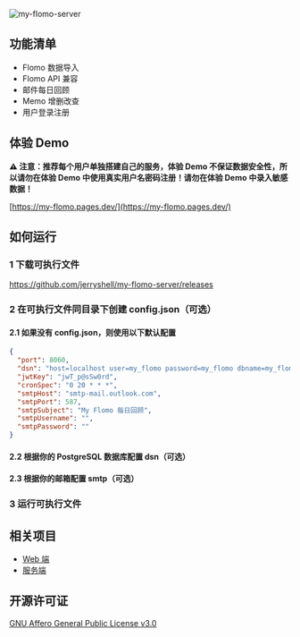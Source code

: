 ![my-flomo-server](https://socialify.git.ci/jerryshell/my-flomo-server/image?description=1&descriptionEditable=%E5%8F%AF%E4%BB%A5%E8%87%AA%E5%B7%B1%E6%90%AD%E5%BB%BA%E7%9A%84%E6%83%B3%E6%B3%95%E8%AE%B0%E5%BD%95%E5%8F%8A%E5%9B%9E%E9%A1%BE%E6%9C%8D%E5%8A%A1%EF%BC%8C%E5%BC%80%E6%BA%90%E3%80%81%E5%85%8D%E8%B4%B9%E3%80%81%E7%AE%80%E5%8D%95%E3%80%81%E4%B8%93%E6%B3%A8%E4%BA%8E%E6%A0%B8%E5%BF%83%E5%8A%9F%E8%83%BD&font=Raleway&forks=1&issues=1&language=1&owner=1&pattern=Brick%20Wall&pulls=1&stargazers=1&theme=Dark)

## 功能清单

* Flomo 数据导入
* Flomo API 兼容
* 邮件每日回顾
* Memo 增删改查
* 用户登录注册

## 体验 Demo

**⚠️ 注意：推荐每个用户单独搭建自己的服务，体验 Demo 不保证数据安全性，所以请勿在体验 Demo 中使用真实用户名密码注册！请勿在体验 Demo 中录入敏感数据！**

[https://my-flomo.pages.dev/](https://my-flomo.pages.dev/)

## 如何运行

### 1 下载可执行文件

https://github.com/jerryshell/my-flomo-server/releases

### 2 在可执行文件同目录下创建 config.json（可选）

#### 2.1 如果没有 config.json，则使用以下默认配置

```json
{
  "port": 8060,
  "dsn": "host=localhost user=my_flomo password=my_flomo dbname=my_flomo port=5432 sslmode=disable TimeZone=Asia/Shanghai",
  "jwtKey": "jwT_p@sSw0rd",
  "cronSpec": "0 20 * * *",
  "smtpHost": "smtp-mail.outlook.com",
  "smtpPort": 587,
  "smtpSubject": "My Flomo 每日回顾",
  "smtpUsername": "",
  "smtpPassword": ""
}
```

#### 2.2 根据你的 PostgreSQL 数据库配置 dsn（可选）

#### 2.3 根据你的邮箱配置 smtp（可选）

### 3 运行可执行文件

## 相关项目

* [Web 端](https://github.com/jerryshell/my-flomo-web)
* [服务端](https://github.com/jerryshell/my-flomo-server)

## 开源许可证

[GNU Affero General Public License v3.0](https://choosealicense.com/licenses/agpl-3.0/)
